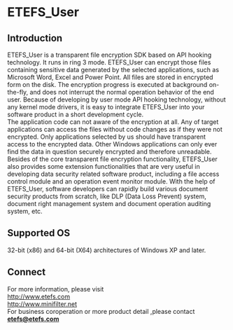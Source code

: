 # ETEFS_User

## Introduction
ETEFS_User is a transparent file encryption SDK based on API hooking technology. It runs in ring 3 mode. ETEFS_User can encrypt those files containing sensitive data generated by the selected applications, such as Microsoft Word, Excel and Power Point. All files are stored in encrypted form on the disk. The encryption progress is executed at background on-the-fly, and does not interrupt the normal operation behavior of the end user. Because of developing by user mode API hooking technology, without any kernel mode drivers, it is easy to integrate ETEFS_User into your software product in a short development cycle.  
The application code can not aware of the encryption at all. Any of target applications can access the files without code changes as if they were not encrypted. Only applications selected by us should have transparent access to the encrypted data. Other Windows applications can only ever find the data in question securely encrypted and therefore unreadable.  
Besides of the core transparent file encryption functionality, ETEFS_User also provides some extension functionalities that are very useful in developing data security related software product, including a file access control module and an operation event monitor module. With the help of ETEFS_User, software developers can rapidly build various document security products from scratch, like DLP (Data Loss Prevent) system, document right management system and document operation auditing system, etc. 

## Supported OS
32-bit (x86) and 64-bit (X64) architectures of Windows XP and later.

## Connect
For more information, please visit   
http://www.etefs.com  
http://www.minifilter.net  
For business coroperation or more product detail ,please contact  
**etefs@etefs.com**
